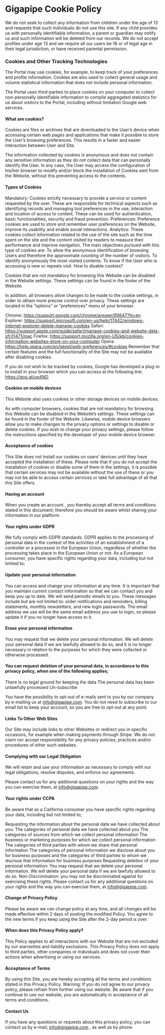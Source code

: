 # Gigapipe Cookie Policy

We do not seek to collect any information from children under the age of 13 and requests that such individuals do not use this site. If any child provides us with personally identifiable information, a parent or guardian may notify us and such information will be deleted from our records. We do not accept profiles under age 13 and we require all our users be 18 or of legal age in their legal jurisdiction, or have received parental permission.

### Cookies and Other Tracking Technologies
The Portal may use cookies, for example, to keep track of your preferences and profile information. Cookies are also used to collect general usage and volume statistical information that does not include personal information.

The Portal uses third-parties to place cookies on your computer to collect non-personally identifiable information to compile aggregated statistics for us about visitors to the Portal, including without limitation Google web services.

#### What are cookies?

Cookies are files or archives that are downloaded to the User’s device when accessing certain web pages and applications that make it possible to store the User’s browsing preferences. This results in a faster and easier interaction between User and Site.

The information collected by cookies is anonymous and does not contain any sensitive information as they do not collect data that can personally identify the User. In any case, the User may access the configuration of his/her browser to modify and/or block the installation of Cookies sent from the Website, without this preventing access to the contents.

#### Types of Cookies

Mandatory: Cookies strictly necessary to provide a service or content requested by the user. These are responsible for technical aspects such as identifying records and managing tool preferences in the use, interaction and location of access to content. These can be used for authentication, basic functionalities, security and fraud prevention.
Preferences: Preference cookies are used to store and remember user preferences on the Website, improve its usability and enable social interactions.
Analytics: These cookies collect information related to the use of the site such as the time spent on the site and the content visited by readers to measure their performance and improve navigation. The main objectives pursued with this type of cookies are:
To allow the anonymous identification of browsing Users and therefore the approximate counting of the number of visitors.
To identify anonymously the most visited contents.
To know if the User who is accessing is new or repeats visit.
How to disable cookies?

Cookies that are not mandatory for browsing this Website can be disabled in the Website settings. These settings can be found in the footer of the Website.

In addition, all browsers allow changes to be made to the cookie settings, in order to obtain more precise control over privacy. These settings are located in the “options” or “preferences” menu of your browser.

Chrome: https://support.google.com/chrome/answer/95647?hl=en
Explorer: https://support.microsoft.com/en-us/help/17442/windows-internet-explorer-delete-manage-cookies
Safari: https://support.apple.com/guide/safari/manage-cookies-and-website-data-sfri11471/mac
Firefox: https://support.mozilla.org/en-US/kb/cookies-information-websites-store-on-your-computer
Opera: https://help.opera.com/en/latest/web-preferences/#cookies
Remember that certain features and the full functionality of the Site may not be available after disabling cookies.

If you do not wish to be tracked by cookies, Google has developed a plug-in to install in your browser which you can access at the following link: https://goo.gl/up4ND.

#### Cookies on mobile devices

This Website also uses cookies or other storage devices on mobile devices.

As with computer browsers, cookies that are not mandatory for browsing this Website can be disabled in the Website’s settings.   These settings can be found in the footer of the Website. Likewise, mobile device browsers allow you to make changes to the privacy options or settings to disable or delete cookies. If you wish to change your privacy settings, please follow the instructions specified by the developer of your mobile device browser.

#### Acceptance of cookies

This Site does not install our cookies on users’ devices until they have accepted the installation of these. Please note that if you do not accept the installation of cookies or disable some of them in the settings, it is possible that certain services may not be available without the use of these or you may not be able to access certain services or take full advantage of all that this Site offers.

#### Having an account

When you create an account , you thereby accept all terms and conditions stated in this document; therefore you should be aware whilst sharing your information in our platform.

#### Your rights under GDPR

We fully comply with GDPR standards. GDPR applies to the processing of personal data in the context of the activities of an establishment of a controller or a processor in the European Union, regardless of whether the processing takes place in the European Union or not. As a European consumer, you have specific rights regarding your data, including but not limited to;

#### Update your personal information

You can access and change your information at any time. It is important that you maintain current contact information so that we can contact you and keep you up to date. We will send periodic emails to you. These messages include but are not limited to: order notifications and reminders, billing statements, monthly newsletters, and new login passwords. The email address we use will be the same email address you use to login, so please update it if you no longer have access to it.

#### Erase your personal information

You may request that we delete your personal information. We will delete your personal data if we are lawfully allowed to do so, and it is no longer necessary in relation to the purposes for which they were collected or otherwise processed.

#### You can request deletion of your personal data, in accordance to this privacy policy, when one of the following applies;

There is no legal ground for keeping the data
The personal data has been unlawfully processed
Un-subscribe

You have the possibility to opt-out of e-mails sent to you by our company by e-mailing us at info@gigapipe.com. You do not need to subscribe to our email list to keep your account, so you are free to opt-out at any point.

#### Links To Other Web Sites

Our Site may include links to other Websites or redirect you in specific occasions, for example when making payments through Stripe. We do not claim nor accept responsibility for any privacy policies, practices and/or procedures of other such websites.

#### Complying with our Legal Obligation

We will retain and use your information as necessary to comply with our legal obligations, resolve disputes, and enforce our agreements.

Please contact us for any additional questions on your rights and the way you can exercise them, at info@gigapipe.com.

#### Your rights under CCPA

Be aware that as a California consumer you have specific rights regarding your data, including but not limited to;

Requesting the information about the personal data we have collected about you:
The categories of personal data we have collected about you
The categories of sources from which we collect personal information
The business or marketing purposes for which we collect personal information
The categories of third parties with whom we share that personal information
The categories of personal information we disclose about you for business purposes and the categories of third parties to whom we disclose that information for business purposes
Requesting deletion of your personal information: You may request that we delete your personal information. We will delete your personal data if we are lawfully allowed to do so.
Non-Discrimination: you may not be discriminated against for exercising these rights.
Please contact us for any additional questions on your rights and the way you can exercise them, at info@gigapipe.com.

#### Change of Privacy Policy

Please be aware we can change policy at any time, and all changes will be made effective within 2 days of posting the modified Policy. You agree to the new terms if you keep using the Site after the 2-day period is over.

#### When does this Privacy Policy apply?

This Policy applies  to all interactions with our Website that are not excluded by our warranties and liability exclusions. This Privacy Policy does not apply to third parties, other companies or individuals and does not cover their actions when advertising or using our services.

#### Acceptance of Terms

By using this Site, you are hereby accepting all the terms and conditions stated in this Privacy Policy. Warning: If you do not agree to our privacy policy, please refrain from further using our website. Be aware that if you continue to use our website, you are automatically in acceptance of all terms and conditions.

#### Contact Us

If you have any questions or requests about this privacy policy, you can contact us by e-mail; info@gigapipe.com , as well as by phone.
